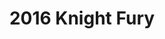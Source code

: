 ---
title: 2016 Knight Fury
year: 2016
name: Knight Fury
game: Stronghold
github: frc2879/2016-knight-fury
---